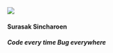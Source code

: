 <div aligh="center">
 <img src="https://avatars2.githubusercontent.com/u/16360081?s=460&u=65967f70573e15538079f1f88842bbde223a9033&v=4">
 <h4>Surasak Sincharoen</h4>
 <h5>Code every time Bug everywhere</h5>
</div>
